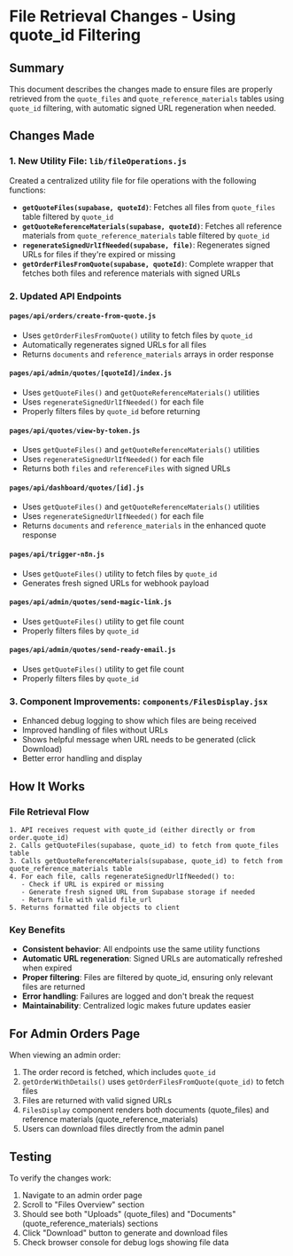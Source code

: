 # File Retrieval Changes - Using quote_id Filtering

## Summary
This document describes the changes made to ensure files are properly retrieved from the `quote_files` and `quote_reference_materials` tables using `quote_id` filtering, with automatic signed URL regeneration when needed.

## Changes Made

### 1. New Utility File: `lib/fileOperations.js`
Created a centralized utility file for file operations with the following functions:

- **`getQuoteFiles(supabase, quoteId)`**: Fetches all files from `quote_files` table filtered by `quote_id`
- **`getQuoteReferenceMaterials(supabase, quoteId)`**: Fetches all reference materials from `quote_reference_materials` table filtered by `quote_id`
- **`regenerateSignedUrlIfNeeded(supabase, file)`**: Regenerates signed URLs for files if they're expired or missing
- **`getOrderFilesFromQuote(supabase, quoteId)`**: Complete wrapper that fetches both files and reference materials with signed URLs

### 2. Updated API Endpoints

#### `pages/api/orders/create-from-quote.js`
- Uses `getOrderFilesFromQuote()` utility to fetch files by `quote_id`
- Automatically regenerates signed URLs for all files
- Returns `documents` and `reference_materials` arrays in order response

#### `pages/api/admin/quotes/[quoteId]/index.js`
- Uses `getQuoteFiles()` and `getQuoteReferenceMaterials()` utilities
- Uses `regenerateSignedUrlIfNeeded()` for each file
- Properly filters files by `quote_id` before returning

#### `pages/api/quotes/view-by-token.js`
- Uses `getQuoteFiles()` and `getQuoteReferenceMaterials()` utilities
- Uses `regenerateSignedUrlIfNeeded()` for each file
- Returns both `files` and `referenceFiles` with signed URLs

#### `pages/api/dashboard/quotes/[id].js`
- Uses `getQuoteFiles()` and `getQuoteReferenceMaterials()` utilities
- Uses `regenerateSignedUrlIfNeeded()` for each file
- Returns `documents` and `reference_materials` in the enhanced quote response

#### `pages/api/trigger-n8n.js`
- Uses `getQuoteFiles()` utility to fetch files by `quote_id`
- Generates fresh signed URLs for webhook payload

#### `pages/api/admin/quotes/send-magic-link.js`
- Uses `getQuoteFiles()` utility to get file count
- Properly filters files by `quote_id`

#### `pages/api/admin/quotes/send-ready-email.js`
- Uses `getQuoteFiles()` utility to get file count
- Properly filters files by `quote_id`

### 3. Component Improvements: `components/FilesDisplay.jsx`
- Enhanced debug logging to show which files are being received
- Improved handling of files without URLs
- Shows helpful message when URL needs to be generated (click Download)
- Better error handling and display

## How It Works

### File Retrieval Flow
```
1. API receives request with quote_id (either directly or from order.quote_id)
2. Calls getQuoteFiles(supabase, quote_id) to fetch from quote_files table
3. Calls getQuoteReferenceMaterials(supabase, quote_id) to fetch from quote_reference_materials table
4. For each file, calls regenerateSignedUrlIfNeeded() to:
   - Check if URL is expired or missing
   - Generate fresh signed URL from Supabase storage if needed
   - Return file with valid file_url
5. Returns formatted file objects to client
```

### Key Benefits
- **Consistent behavior**: All endpoints use the same utility functions
- **Automatic URL regeneration**: Signed URLs are automatically refreshed when expired
- **Proper filtering**: Files are filtered by quote_id, ensuring only relevant files are returned
- **Error handling**: Failures are logged and don't break the request
- **Maintainability**: Centralized logic makes future updates easier

## For Admin Orders Page

When viewing an admin order:
1. The order record is fetched, which includes `quote_id`
2. `getOrderWithDetails()` uses `getOrderFilesFromQuote(quote_id)` to fetch files
3. Files are returned with valid signed URLs
4. `FilesDisplay` component renders both documents (quote_files) and reference materials (quote_reference_materials)
5. Users can download files directly from the admin panel

## Testing
To verify the changes work:
1. Navigate to an admin order page
2. Scroll to "Files Overview" section
3. Should see both "Uploads" (quote_files) and "Documents" (quote_reference_materials) sections
4. Click "Download" button to generate and download files
5. Check browser console for debug logs showing file data
